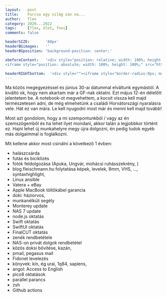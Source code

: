 ```yaml
---
layout:   post
title:    Furcsa egy világ van na...
author:   flex
category: 2020...2022
tags:     [flex, élet, fnxs]
comments: false

headerSIZE:       '80px'
headerBGimagex:   ''
headerBGposition: 'background-position: center;'

xbeforeContent:	  '<div style="position: relative; width: 100%; height: 0; padding-bottom: 56.25%;">
<iframe style="position: absolute; width: 100%; height: 100%;" src="https://www.youtube.com/embed/ec6_rZ6llI4" title="YouTube video player" frameborder="0" allow="accelerometer; autoplay; clipboard-write; encrypted-media; gyroscope; picture-in-picture" allowfullscreen></iframe></div>'

headerRIGHTbottom:  '<div style=""><iframe style="border-radius:0px; margin-bottom: -9px" src="https://open.spotify.com/embed/track/6fnachl7fIn5dqIjakfJ57?utm_source=generator" width="100%" height="80" frameBorder="0" allowfullscreen="" allow="autoplay; clipboard-write; encrypted-media; fullscreen; picture-in-picture"></iframe></div>'
---
```


Ma közös megegyezéssel és június 30-ai dátummal elváltunk egymástól. A kiváltó ok, hogy nem akartam már a GF-nak oktatni. Ezt május 12-én délelőtt jelentetem be. A notebook-ot megvehettem, a kocsit vissza kell majd természetesen adni, de még elmehetünk a családi Horvátországi nyaralásra vele. Hát ez van mára. Le kell nyugodni most már és menni kell majd tovább!

Most azt gondolom, hogy a mi szempontunkból / vagy az én szemszögemből és ha lehet ilyet mondani, akkor talán a legjobbkor történt ez. Hajni lehet új munkahelyre megy újra dolgozni, én pedig tudok egyéb más dolgaimmal is foglalkozni.

Mit kellene akkor most csinálni a következő 1 évben:
- halászcsárda
- futás és biciklizés
- fotók feldolgozása (Apuka, Ungvár, mohácsi ruhásszekrény, )
- blog.fleischmann.hu folytatása képek, levelek, 8mm, VHS, ..., syntaxhighlight, 
- Linux ansible
- Vatera + eBay
- Apple MacBook töltőkábel garancia
- doki: háziorvos, 
- munkanélküli segély
- Monterey update
- NAS 7 update
- node.js oktatás
- Swift oktatás
- SwiftUI oktatás
- FinalCUT oktatás
- zenék rendbetétele
- NAS-on privát dolgok rendbetétel
- közös doksi bővítése, kazán, 
- pmail, pegasus mail
- Fidonet levelezés
- könyvek: kín, ég urai, 1q84, sapiens, 
- angol: Access to English
- pico8 oktatások
- parallel parancs
- zsh 
- Github actions 